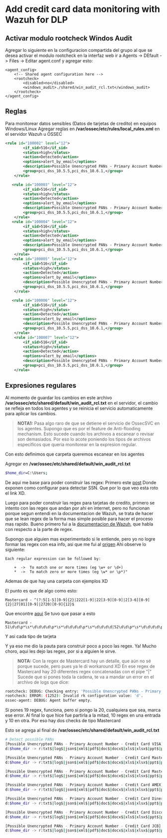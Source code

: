 # Add credit card data monitoring with Wazuh for DLP

## Activar modulo rootcheck Windos Audit
Agregar lo siguiente en la configuracion compartida del grupo al que se desea activar el modulo rootcheck en la interfaz web ir a Agents -> DEfault -> Files -> Editar agent.conf y agregar esto:

```
<agent_config>
	<!-- Shared agent configuration here -->
	<rootcheck>
		<disabled>no</disabled>
		<windows_audit>./shared/win_audit_rcl.txt</windows_audit>
	</rootcheck>
</agent_config>
```

## Reglas
Para monitorear datos sensibles (Datos de tarjetas de credito) en equipos Windows/Linux
Agregar reglas en **/var/ossec/etc/rules/local_rules.xml** en el servidor Wazuh u OSSEC
```xml
<rule id="100002" level="12">
        <if_sid>516</if_sid>
        <status>high</status>
        <action>Detected</action>
        <options>alert_by_email</options>
        <description>Possible Unencrypted PANs - Primary Account Number - Credit Card VISA</description>
        <group>pci_dss_10.5.5,pci_dss_10.6.1,</group>
    </rule>

   <rule id="100003" level="12">
        <if_sid>516</if_sid>
        <status>high</status>
        <action>Detected</action>
        <options>alert_by_email</options>
        <description>Possible Unencrypted PANs - Primary Account Number - Credit Card MasterCard</description>
        <group>pci_dss_10.5.5,pci_dss_10.6.1,</group>
    </rule>
   <rule id="100004" level="12">
        <if_sid>516</if_sid>
        <status>high</status>
        <action>Detected</action>
        <options>alert_by_email</options>
        <description>Possible Unencrypted PANs - Primary Account Number - Credit Card AMEX</description>
        <group>pci_dss_10.5.5,pci_dss_10.6.1,</group>
    </rule>
   <rule id="100005" level="12">
        <if_sid>516</if_sid>
        <status>high</status>
        <action>Detected</action>
        <options>alert_by_email</options>
        <description>Possible Unencrypted PANs - Primary Account Number - Credit Card Diners Club</description>
        <group>pci_dss_10.5.5,pci_dss_10.6.1,</group>
    </rule>

   <rule id="100006" level="12">
        <if_sid>516</if_sid>
        <status>high</status>
        <action>Detected</action>
        <options>alert_by_email</options>
        <description>Possible Unencrypted PANs - Primary Account Number - Credit Card Discover</description>
        <group>pci_dss_10.5.5,pci_dss_10.6.1,</group>
    </rule>
    <rule id="100007" level="12">
        <if_sid>516</if_sid>
        <status>high</status>
        <action>Detected</action>
        <options>alert_by_email</options>
        <description>Possible Unencrypted PANs - Primary Account Number - Credit Card JCB</description>
        <group>pci_dss_10.5.5,pci_dss_10.6.1,</group>
    </rule>
```

## Expresiones regulares
Al momento de guardar los cambios en este archivo **/var/ossec/etc/shared/default/win_audit_rcl.txt** en el servidor, el cambio se refleja en todos los agentes y se reinicia el servicio automaticamente para aplicar los cambios.

> **NOTA1:** Pasa algo raro de que se detiene el servicio de OssecSVC en los agentes.
> Supongo que es por el feature de Anti-flooding mechanism.
> Esto sucede cuando los archivos a escanear o revisar son demasiados.
> Por eso lo acote poniendo los tipos de archivos especificos que queria monitorear en la expresion regular.

Con esto definimos que carpeta queremos escanear en los agentes

Agregar en **/var/ossec/etc/shared/default/win_audit_rcl.txt**
```bash
$home_dir=C:\Users;
```

De aqui me base para poder construir las regex:
Primero este [post](https://www.immutablesecurity.com/index.php/2010/01/13/detecting-sensitive-info-with-ossec/)
Donde exponen como configurar para detectar SSN. Que por lo que veo esta roto el link XD.

Luego para poder construir las regex para tarjetas de credito, primero se intento con las regex que andan por ahi en internet,
pero no funcionan porque segun entendi en la documentacion de Wazuh, se trata de hacer que se lean regex de la forma mas simple posible para hacer el proceso mas rapido.
Bueno primero fui a la [documentacion de Wazuh](https://documentation.wazuh.com/current/user-manual/ruleset/ruleset-xml-syntax/regex.html), que habla con respecto a la parte de regex.

Supongo que alguien mas experimentado si le entiende, pero yo no logre formar las regex con esa info, asi que me fui al [origen](https://github.com/ossec/ossec-hids/tree/master/src/os_regex)
Ahi observe lo siguiente:

```
Each regular expression can be followed by:

    +  ->  To match one or more times (eg \w+ or \d+)
    *  ->  To match zero or more times (eg \w* or \p*)"
```

Ademas de que hay una carpeta con ejemplos XD

El punto es que de algo como esto:
```regex
Mastercard - ^(?:5[1-5][0-9]{2}|222[1-9]|22[3-9][0-9]|2[3-6][0-9]{2}|27[01][0-9]|2720)[0-9]{12}$
```

Que encontre [aqui](https://www.regular-expressions.info/creditcard.html)
Se tuvo que pasar a esto

```regex
Mastercard - 51\d\d\p*\s*\d\d\d\d\p*\s*\d\d\d\d\p*\s*\d\d\d\d|52\d\d\p*\s*\d\d\d\d\p*\s*\d\d\d\d\p*\s*\d\d\d\d|53\d\d\p*\s*\d\d\d\d\p*\s*\d\d\d\d\p*\s*\d\d\d\d|54\d\d\p*\s*\d\d\d\d\p*\s*\d\d\d\d\p*\s*\d\d\d\d|55\d\d\p*\s*\d\d\d\d\p*\s*\d\d\d\d\p*\s*\d\d\d\d|222\d\p*\s*\d\d\d\d\p*\s*\d\d\d\d\p*\s*\d\d\d\d|223\d\p*\s*\d\d\d\d\p*\s*\d\d\d\d\p*\s*\d\d\d\d|224\d\p*\s*\d\d\d\d\p*\s*\d\d\d\d\p*\s*\d\d\d\d|225\d\p*\s*\d\d\d\d\p*\s*\d\d\d\d\p*\s*\d\d\d\d|226\d\p*\s*\d\d\d\d\p*\s*\d\d\d\d\p*\s*\d\d\d\d|227\d\p*\s*\d\d\d\d\p*\s*\d\d\d\d\p*\s*\d\d\d\d|228\d\p*\s*\d\d\d\d\p*\s*\d\d\d\d\p*\s*\d\d\d\d|229\d\p*\s*\d\d\d\d\p*\s*\d\d\d\d\p*\s*\d\d\d\d|23\d\d\p*\s*\d\d\d\d\p*\s*\d\d\d\d\p*\s*\d\d\d\d|24\d\d\p*\s*\d\d\d\d\p*\s*\d\d\d\d\p*\s*\d\d\d\d|25\d\d\p*\s*\d\d\d\d\p*\s*\d\d\d\d\p*\s*\d\d\d\d|26\d\d\p*\s*\d\d\d\d\p*\s*\d\d\d\d\p*\s*\d\d\d\d|270\d\p*\s*\d\d\d\d\p*\s*\d\d\d\d\p*\s*\d\d\d\d|271\d\p*\s*\d\d\d\d\p*\s*\d\d\d\d\p*\s*\d\d\d\d|2720\p*\s*\d\d\d\d\p*\s*\d\d\d\d\p*\s*\d\d\d\d
```

Y asi cada tipo de tarjeta

Y ya eso me dio la pauta para construir poco a poco las regex.
Ya! Mucho choro, aqui les dejo las regex, por si a alguien le sirve.

> **NOTA:**
> Con la regex de Mastercard hay un detalle, que aún no sé porque sucede, pero pues ya le di workaround XD 
> En ese regex de Mastercard hay 20 diferentes regex concatenadas con el pipe "|"
> Sucede que si pones toda la cadena, te va a mandar un error en el archivo de logs que dice:

```bash
rootcheck: DEBUG: Checking entry: 'Possible Unencrypted PANs - Primary Account Number - Credit Card MasterCard'.
rootcheck: ERROR: (1252): Invalid rk configuration value: 'd'.
ossec-agent: DEBUG: Agent buffer empty.
```

Si pones 19 regex, funciona, pero si pongo la 20, cualquiera que sea, marca ese error.
Al final lo que hice fue partirla a la mitad, 10 regex en una entrada y 10 en otra. Por eso hay dos checks de tipo Mastercard

Esto se agrega al final de **/var/ossec/etc/shared/default/win_audit_rcl.txt**
```bash
# Detect possible PANs
[Possible Unencrypted PANs - Primary Account Number - Credit Card VISA] [any] []
d:$home_dir -> r:txt$|log$|json$|xml$|pdf$|doc$|docx$|xls$|xlsx$|ppt$|pptx$ -> r:4\d\d\d\p*\s*\d\d\d\d\p*\s*\d\d\d\d\p*\s*\d\d\d\d;

[Possible Unencrypted PANs - Primary Account Number - Credit Card MasterCard] [any] []
d:$home_dir -> r:txt$|log$|json$|xml$|pdf$|doc$|docx$|xls$|xlsx$|ppt$|pptx$ -> r:51\d\d\p*\s*\d\d\d\d\p*\s*\d\d\d\d\p*\s*\d\d\d\d|52\d\d\p*\s*\d\d\d\d\p*\s*\d\d\d\d\p*\s*\d\d\d\d|53\d\d\p*\s*\d\d\d\d\p*\s*\d\d\d\d\p*\s*\d\d\d\d|54\d\d\p*\s*\d\d\d\d\p*\s*\d\d\d\d\p*\s*\d\d\d\d|55\d\d\p*\s*\d\d\d\d\p*\s*\d\d\d\d\p*\s*\d\d\d\d|222\d\p*\s*\d\d\d\d\p*\s*\d\d\d\d\p*\s*\d\d\d\d|223\d\p*\s*\d\d\d\d\p*\s*\d\d\d\d\p*\s*\d\d\d\d|224\d\p*\s*\d\d\d\d\p*\s*\d\d\d\d\p*\s*\d\d\d\d|225\d\p*\s*\d\d\d\d\p*\s*\d\d\d\d\p*\s*\d\d\d\d;

[Possible Unencrypted PANs - Primary Account Number - Credit Card MasterCard] [any] []
d:$home_dir -> r:txt$|log$|json$|xml$|pdf$|doc$|docx$|xls$|xlsx$|ppt$|pptx$ -> r:226\d\p*\s*\d\d\d\d\p*\s*\d\d\d\d\p*\s*\d\d\d\d|227\d\p*\s*\d\d\d\d\p*\s*\d\d\d\d\p*\s*\d\d\d\d|228\d\p*\s*\d\d\d\d\p*\s*\d\d\d\d\p*\s*\d\d\d\d|229\d\p*\s*\d\d\d\d\p*\s*\d\d\d\d\p*\s*\d\d\d\d|23\d\d\p*\s*\d\d\d\d\p*\s*\d\d\d\d\p*\s*\d\d\d\d|24\d\d\p*\s*\d\d\d\d\p*\s*\d\d\d\d\p*\s*\d\d\d\d|25\d\d\p*\s*\d\d\d\d\p*\s*\d\d\d\d\p*\s*\d\d\d\d|26\d\d\p*\s*\d\d\d\d\p*\s*\d\d\d\d\p*\s*\d\d\d\d|270\d\p*\s*\d\d\d\d\p*\s*\d\d\d\d\p*\s*\d\d\d\d|271\d\p*\s*\d\d\d\d\p*\s*\d\d\d\d\p*\s*\d\d\d\d|2720\p*\s*\d\d\d\d\p*\s*\d\d\d\d\p*\s*\d\d\d\d;

[Possible Unencrypted PANs - Primary Account Number - Credit Card AMEX] [any] []
d:$home_dir -> r:txt$|log$|json$|xml$|pdf$|doc$|docx$|xls$|xlsx$|ppt$|pptx$ -> r:34\d\d\p*\s*\d\d\d\d\p*\s*\d\d\d\d\p*\s*\d\d\d|37\d\d\p*\s*\d\d\d\d\p*\s*\d\d\d\d\p*\s*\d\d\d;

[Possible Unencrypted PANs - Primary Account Number - Credit Card Diners Club] [any] []
d:$home_dir -> r:txt$|log$|json$|xml$|pdf$|doc$|docx$|xls$|xlsx$|ppt$|pptx$ -> r:300\d\p*\s*\d\d\d\d\p*\s*\d\d\d\d\p*\s*\d\d|301\d\p*\s*\d\d\d\d\p*\s*\d\d\d\d\p*\s*\d\d|302\d\p*\s*\d\d\d\d\p*\s*\d\d\d\d\p*\s*\d\d|303\d\p*\s*\d\d\d\d\p*\s*\d\d\d\d\p*\s*\d\d|304\d\p*\s*\d\d\d\d\p*\s*\d\d\d\d\p*\s*\d\d|305\d\p*\s*\d\d\d\d\p*\s*\d\d\d\d\p*\s*\d\d|36\d\d\p*\s*\d\d\d\d\p*\s*\d\d\d\d\p*\s*\d\d|38\d\d\p*\s*\d\d\d\d\p*\s*\d\d\d\d\p*\s*\d\d;

[Possible Unencrypted PANs - Primary Account Number - Credit Card Discover] [any] []
d:$home_dir -> r:txt$|log$|json$|xml$|pdf$|doc$|docx$|xls$|xlsx$|ppt$|pptx$ -> r:6011\p*\s*\d\d\d\d\p*\s*\d\d\d\d\p*\s*\d\d\d\d|65\d\d\p*\s*\d\d\d\d\p*\s*\d\d\d\d\p*\s*\d\d\d\d;

[Possible Unencrypted PANs - Primary Account Number - Credit Card JCB] [any] []
d:$home_dir -> r:txt$|log$|json$|xml$|pdf$|doc$|docx$|xls$|xlsx$|ppt$|pptx$ -> r:2131\p*\s*\d\d\d\d\p*\s*\d\d\d\d\p*\s*\d\d\d|1800\p*\s*\d\d\d\d\p*\s*\d\d\d\d\p*\s*\d\d\d|35\d\d\p*\s*\d\d\d\d\p*\s*\d\d\d\d\p*\s*\d\d\d\d;
```
